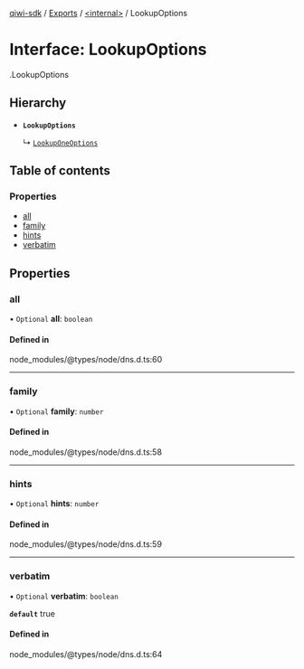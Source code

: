 [qiwi-sdk](../README.md) / [Exports](../modules.md) / [<internal\>](../modules/internal_.md) / LookupOptions

# Interface: LookupOptions

[<internal>](../modules/internal_.md).LookupOptions

## Hierarchy

- **`LookupOptions`**

  ↳ [`LookupOneOptions`](internal_.LookupOneOptions.md)

## Table of contents

### Properties

- [all](internal_.LookupOptions.md#all)
- [family](internal_.LookupOptions.md#family)
- [hints](internal_.LookupOptions.md#hints)
- [verbatim](internal_.LookupOptions.md#verbatim)

## Properties

### all

• `Optional` **all**: `boolean`

#### Defined in

node_modules/@types/node/dns.d.ts:60

___

### family

• `Optional` **family**: `number`

#### Defined in

node_modules/@types/node/dns.d.ts:58

___

### hints

• `Optional` **hints**: `number`

#### Defined in

node_modules/@types/node/dns.d.ts:59

___

### verbatim

• `Optional` **verbatim**: `boolean`

**`default`** true

#### Defined in

node_modules/@types/node/dns.d.ts:64
